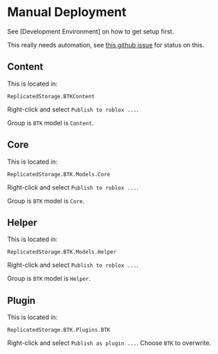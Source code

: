 # Manual Deployment

See [Development Environment] on how to get setup first.

This really needs automation, see [this github issue](https://github.com/bobsh/BTK/issues/12)
for status on this.

## Content

This is located in:

    ReplicatedStorage.BTKContent

Right-click and select `Publish to roblox ...`.

Group is `BTK` model is `Content`.

## Core

This is located in:

    ReplicatedStorage.BTK.Models.Core

Right-click and select `Publish to roblox ...`.

Group is `BTK` model is `Core`.

## Helper

This is located in:

    ReplicatedStorage.BTK.Models.Helper

Right-click and select `Publish to roblox ...`.

Group is `BTK` model is `Helper`.


## Plugin

This is located in:

    ReplicatedStorage.BTK.Plugins.BTK

Right-click and select `Publish as plugin ...`. Choose `BTK`
to overwrite.